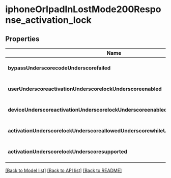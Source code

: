 # iphoneOrIpadInLostMode200Response_activation_lock

## Properties
Name | Type | Description | Notes
------------ | ------------- | ------------- | -------------
**bypassUnderscorecodeUnderscorefailed** | **integer** |  | [optional] [default to null]
**userUnderscoreactivationUnderscorelockUnderscoreenabled** | **integer** |  | [optional] [default to null]
**deviceUnderscoreactivationUnderscorelockUnderscoreenabled** | **integer** |  | [optional] [default to null]
**activationUnderscorelockUnderscoreallowedUnderscorewhileUnderscoresupervised** | **integer** |  | [optional] [default to null]
**activationUnderscorelockUnderscoresupported** | **integer** |  | [optional] [default to null]

[[Back to Model list]](../README.md#documentation-for-models) [[Back to API list]](../README.md#documentation-for-api-endpoints) [[Back to README]](../README.md)


